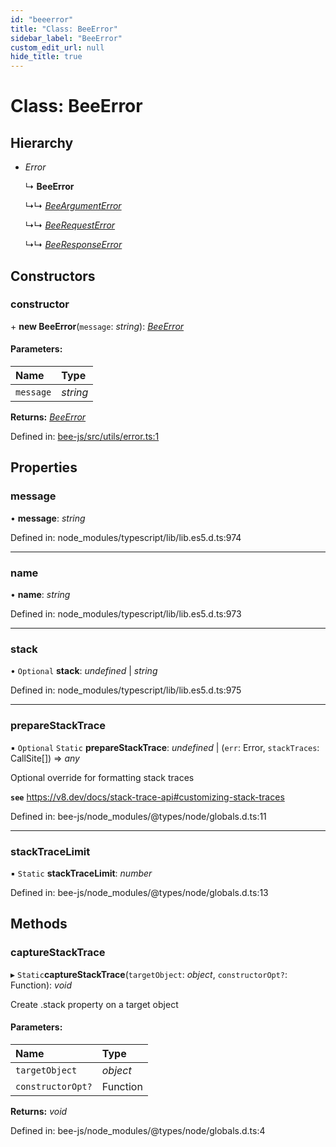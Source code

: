 ```yaml
---
id: "beeerror"
title: "Class: BeeError"
sidebar_label: "BeeError"
custom_edit_url: null
hide_title: true
---
```


# Class: BeeError

## Hierarchy

* *Error*

  ↳ **BeeError**

  ↳↳ [*BeeArgumentError*](beeargumenterror.md)

  ↳↳ [*BeeRequestError*](beerequesterror.md)

  ↳↳ [*BeeResponseError*](beeresponseerror.md)

## Constructors

### constructor

\+ **new BeeError**(`message`: *string*): [*BeeError*](beeerror.md)

#### Parameters:

Name | Type |
:------ | :------ |
`message` | *string* |

**Returns:** [*BeeError*](beeerror.md)

Defined in: [bee-js/src/utils/error.ts:1](https://github.com/ethersphere/bee-js/blob/8087a81/src/utils/error.ts#L1)

## Properties

### message

• **message**: *string*

Defined in: node_modules/typescript/lib/lib.es5.d.ts:974

___

### name

• **name**: *string*

Defined in: node_modules/typescript/lib/lib.es5.d.ts:973

___

### stack

• `Optional` **stack**: *undefined* \| *string*

Defined in: node_modules/typescript/lib/lib.es5.d.ts:975

___

### prepareStackTrace

▪ `Optional` `Static` **prepareStackTrace**: *undefined* \| (`err`: Error, `stackTraces`: CallSite[]) =\> *any*

Optional override for formatting stack traces

**`see`** https://v8.dev/docs/stack-trace-api#customizing-stack-traces

Defined in: bee-js/node_modules/@types/node/globals.d.ts:11

___

### stackTraceLimit

▪ `Static` **stackTraceLimit**: *number*

Defined in: bee-js/node_modules/@types/node/globals.d.ts:13

## Methods

### captureStackTrace

▸ `Static`**captureStackTrace**(`targetObject`: *object*, `constructorOpt?`: Function): *void*

Create .stack property on a target object

#### Parameters:

Name | Type |
:------ | :------ |
`targetObject` | *object* |
`constructorOpt?` | Function |

**Returns:** *void*

Defined in: bee-js/node_modules/@types/node/globals.d.ts:4
